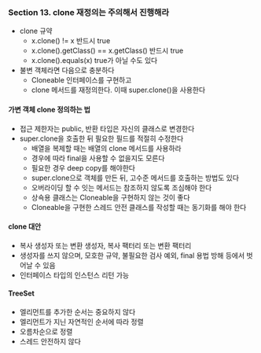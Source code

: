 ### Section 13. clone 재정의는 주의해서 진행해라
- clone 규약
  - x.clone() != x 반드시 true
  - x.clone().getClass() == x.getClass() 반드시 true
  - x.clone().equals(x) true가 아닐 수도 있다 
- 불변 객체라면 다음으로 충분하다
  - Cloneable 인터페이스를 구현하고
  - clone 메서드를 재정의한다. 이때 super.clone()을 사용한다 

#### 가변 객체 clone 정의하는 법
- 접근 제한자는 public, 반환 타입은 자신의 클래스로 변경한다
- super.clone을 호출한 뒤 필요한 필드를 적절히 수정한다
  - 배열을 복제할 때는 배열의 clone 메서드를 사용하라
  - 경우에 따라 final을 사용할 수 없을지도 모른다
  - 필요한 경우 deep copy를 해야한다
  - super.clone으로 객체를 만든 뒤, 고수준 메서드를 호출하는 방법도 있다
  - 오버라이딩 할 수 잇는 메서드는 참조하지 않도록 조심해야 한다
  - 상쇽용 클래스는 Cloneable을 구현하지 않는 것이 좋다
  - Cloneable을 구현한 스레드 안전 클래스를 작성할 때는 동기화를 해야 한다

#### clone 대안
- 복사 생성자 또는 변환 생성자, 복사 팩터리 또는 변환 팩터리
- 생성자를 쓰지 않으며, 모호한 규약, 불필요한 검사 예외, final 용법 방해 등에서 벗어날 수 있음
- 인터페이스 타입의 인스턴스 리턴 가능

#### TreeSet
- 엘리먼트를 추가한 순서는 중요하지 않다
- 엘리먼트가 지닌 자연적인 순서에 따라 정렬
- 오름차순으로 정렬
- 스레드 안전하지 않다 